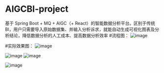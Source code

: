 # AIGCBI-project
基于 Spring Boot + MQ + AIGC（+ React）的智能数据分析平台。区别于传统 BI，用户只需要导入原始数据集、并输入分析诉求，就能自动生成可视化图表及分析结论，降低数据分析的人工成本、提高数据分析效率
#流程图：
![image](https://github.com/user-attachments/assets/412166f7-2093-4b59-8756-6a55731d84bd)

#实际效果图：
![image](https://github.com/user-attachments/assets/c4f52b14-d20e-4856-b19f-a28fad1d37bf)


![image](https://github.com/user-attachments/assets/f6a20dc5-d136-497a-bbf5-813b06051d7f)
![image](https://github.com/user-attachments/assets/56182ba8-7c23-4cd3-8aba-7e867db926b1)

![image](https://github.com/user-attachments/assets/a54a0f5c-c15c-4b54-a009-2d3df48ea282)
